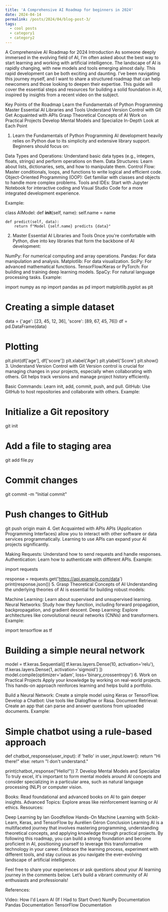 ```yaml
---
title: 'A Comprehensive AI Roadmap for beginners in 2024'
date: 2024-04-14
permalink: /posts/2024/04/blog-post-3/
tags:
  - cool posts
  - category1
  - category2
---
```



A Comprehensive AI Roadmap for 2024
Introduction
As someone deeply immersed in the evolving field of AI, I'm often asked about the best way to start learning and working with artificial intelligence. The landscape of AI is rapidly changing, with new models and tools emerging almost daily. This rapid development can be both exciting and daunting. I’ve been navigating this journey myself, and I want to share a structured roadmap that can help newcomers and those looking to deepen their expertise. This guide will cover the essential steps and resources for building a solid foundation in AI, inspired by insights from a recent video on the subject.

Key Points of the Roadmap
Learn the Fundamentals of Python Programming
Master Essential AI Libraries and Tools
Understand Version Control with Git
Get Acquainted with APIs
Grasp Theoretical Concepts of AI
Work on Practical Projects
Develop Mental Models and Specialize
In-Depth Look at Each Point
1. Learn the Fundamentals of Python Programming
AI development heavily relies on Python due to its simplicity and extensive library support. Beginners should focus on:

Data Types and Operations: Understand basic data types (e.g., integers, floats, strings) and perform operations on them.
Data Structures: Learn about lists, dictionaries, sets, and how to manipulate them.
Control Flow: Master conditionals, loops, and functions to write logical and efficient code.
Object-Oriented Programming (OOP): Get familiar with classes and objects to handle more complex problems.
Tools and IDEs: Start with Jupyter Notebook for interactive coding and Visual Studio Code for a more integrated development experience.

Example:

class AIModel:
    def __init__(self, name):
        self.name = name

    def predict(self, data):
        return f"Model {self.name} predicts {data}"
2. Master Essential AI Libraries and Tools
Once you're comfortable with Python, dive into key libraries that form the backbone of AI development:

NumPy: For numerical computing and array operations.
Pandas: For data manipulation and analysis.
Matplotlib: For data visualization.
SciPy: For advanced mathematical functions.
TensorFlow/Keras or PyTorch: For building and training deep learning models.
SpaCy: For natural language processing tasks.
Example:

import numpy as np
import pandas as pd
import matplotlib.pyplot as plt

# Creating a simple dataset
data = {'age': [23, 45, 12, 36], 'score': [89, 67, 45, 76]}
df = pd.DataFrame(data)

# Plotting
plt.plot(df['age'], df['score'])
plt.xlabel('Age')
plt.ylabel('Score')
plt.show()
3. Understand Version Control with Git
Version control is crucial for managing changes in your projects, especially when collaborating with others. Git helps track versions and manage project history efficiently.

Basic Commands: Learn init, add, commit, push, and pull.
GitHub: Use GitHub to host repositories and collaborate with others.
Example:

# Initialize a Git repository
git init

# Add a file to staging area
git add file.py

# Commit changes
git commit -m "Initial commit"

# Push changes to GitHub
git push origin main
4. Get Acquainted with APIs
APIs (Application Programming Interfaces) allow you to interact with other software or data services programmatically. Learning to use APIs can expand your AI projects significantly.

Making Requests: Understand how to send requests and handle responses.
Authentication: Learn how to authenticate with different APIs.
Example:

import requests

response = requests.get('https://api.example.com/data')
print(response.json())
5. Grasp Theoretical Concepts of AI
Understanding the underlying theories of AI is essential for building robust models:

Machine Learning: Learn about supervised and unsupervised learning.
Neural Networks: Study how they function, including forward propagation, backpropagation, and gradient descent.
Deep Learning: Explore architectures like convolutional neural networks (CNNs) and transformers.
Example:

import tensorflow as tf

# Building a simple neural network
model = tf.keras.Sequential([
    tf.keras.layers.Dense(10, activation='relu'),
    tf.keras.layers.Dense(1, activation='sigmoid')
])
model.compile(optimizer='adam', loss='binary_crossentropy')
6. Work on Practical Projects
Apply your knowledge by working on real-world projects. This hands-on approach reinforces learning and helps build a portfolio.

Build a Neural Network: Create a simple model using Keras or TensorFlow.
Develop a Chatbot: Use tools like Dialogflow or Rasa.
Document Retrieval: Create an app that can parse and answer questions from uploaded documents.
Example:

# Simple chatbot using a rule-based approach
def chatbot_response(user_input):
    if 'hello' in user_input.lower():
        return "Hi there!"
    else:
        return "I don't understand."

print(chatbot_response("Hello!"))
7. Develop Mental Models and Specialize
To truly excel, it's important to form mental models around AI concepts and consider specializing in a particular area, such as natural language processing (NLP) or computer vision.

Books: Read foundational and advanced books on AI to gain deeper insights.
Advanced Topics: Explore areas like reinforcement learning or AI ethics.
Resources:

Deep Learning by Ian Goodfellow
Hands-On Machine Learning with Scikit-Learn, Keras, and TensorFlow by Aurélien Géron
Conclusion
Learning AI is a multifaceted journey that involves mastering programming, understanding theoretical concepts, and applying knowledge through practical projects. By following this roadmap, you can build a strong foundation and become proficient in AI, positioning yourself to leverage this transformative technology in your career. Embrace the learning process, experiment with different tools, and stay curious as you navigate the ever-evolving landscape of artificial intelligence.

Feel free to share your experiences or ask questions about your AI learning journey in the comments below. Let’s build a vibrant community of AI enthusiasts and professionals!

References:

Video: How I'd Learn AI (If I Had to Start Over)
NumPy Documentation
Pandas Documentation
TensorFlow Documentation
